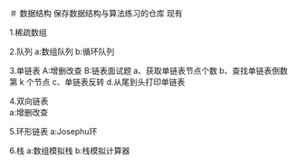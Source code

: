 ＃ 数据结构
保存数据结构与算法练习的仓库
现有

  1.稀疏数组
  
  2.队列
    a:数组队列
    b:循环队列
    
  3.单链表
    A:增删改查
    B:链表面试题
      a、获取单链表节点个数
      b、查找单链表倒数第 k 个节点
      c、单链表反转
      d.从尾到头打印单链表
      
   4.双向链表  
    a:增删改查
    
   5.环形链表
    a:Josephu环
    
   6.栈
    a:数组模拟栈
    b:栈模拟计算器
